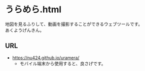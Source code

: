 # うらめら.html
地図を見るふりして、動画を撮影することができるウェブツールです。  
あくようげんきん。

## URL
- https://nu424.github.io/uramera/
  - モバイル端末から使用すると、良さげです。
